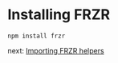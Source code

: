 # Installing FRZR
```
npm install frzr
```

next: [Importing FRZR helpers](https://github.com/pakastin/frzr-tutorial/tree/master/2-importing)
